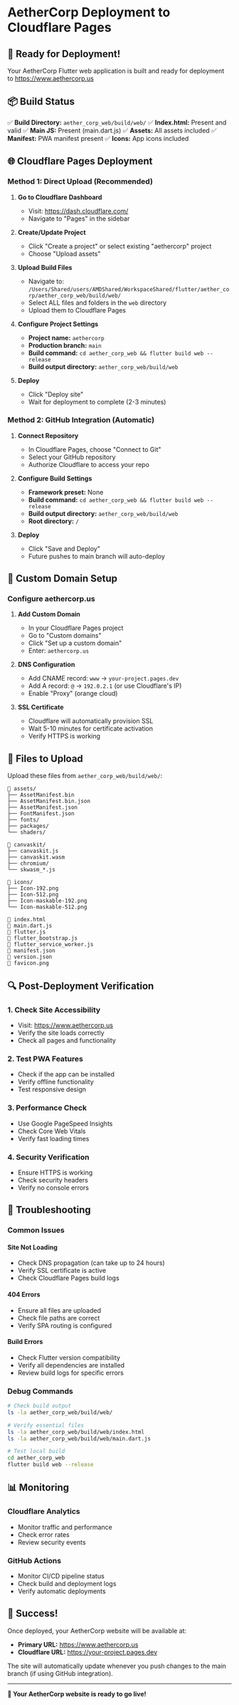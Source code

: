 # AetherCorp Deployment to Cloudflare Pages

## 🚀 Ready for Deployment!

Your AetherCorp Flutter web application is built and ready for deployment to https://www.aethercorp.us

## 📦 Build Status

✅ **Build Directory:** `aether_corp_web/build/web/`
✅ **Index.html:** Present and valid
✅ **Main JS:** Present (main.dart.js)
✅ **Assets:** All assets included
✅ **Manifest:** PWA manifest present
✅ **Icons:** App icons included

## 🌐 Cloudflare Pages Deployment

### Method 1: Direct Upload (Recommended)

1. **Go to Cloudflare Dashboard**
   - Visit: https://dash.cloudflare.com/
   - Navigate to "Pages" in the sidebar

2. **Create/Update Project**
   - Click "Create a project" or select existing "aethercorp" project
   - Choose "Upload assets"

3. **Upload Build Files**
   - Navigate to: `/Users/Shared/users/AMDShared/WorkspaceShared/flutter/aether_corp/aether_corp_web/build/web/`
   - Select ALL files and folders in the `web` directory
   - Upload them to Cloudflare Pages

4. **Configure Project Settings**
   - **Project name:** `aethercorp`
   - **Production branch:** `main`
   - **Build command:** `cd aether_corp_web && flutter build web --release`
   - **Build output directory:** `aether_corp_web/build/web`

5. **Deploy**
   - Click "Deploy site"
   - Wait for deployment to complete (2-3 minutes)

### Method 2: GitHub Integration (Automatic)

1. **Connect Repository**
   - In Cloudflare Pages, choose "Connect to Git"
   - Select your GitHub repository
   - Authorize Cloudflare to access your repo

2. **Configure Build Settings**
   - **Framework preset:** None
   - **Build command:** `cd aether_corp_web && flutter build web --release`
   - **Build output directory:** `aether_corp_web/build/web`
   - **Root directory:** `/`

3. **Deploy**
   - Click "Save and Deploy"
   - Future pushes to main branch will auto-deploy

## 🔧 Custom Domain Setup

### Configure aethercorp.us

1. **Add Custom Domain**
   - In your Cloudflare Pages project
   - Go to "Custom domains"
   - Click "Set up a custom domain"
   - Enter: `aethercorp.us`

2. **DNS Configuration**
   - Add CNAME record: `www` → `your-project.pages.dev`
   - Add A record: `@` → `192.0.2.1` (or use Cloudflare's IP)
   - Enable "Proxy" (orange cloud)

3. **SSL Certificate**
   - Cloudflare will automatically provision SSL
   - Wait 5-10 minutes for certificate activation
   - Verify HTTPS is working

## 📁 Files to Upload

Upload these files from `aether_corp_web/build/web/`:

```
📁 assets/
├── AssetManifest.bin
├── AssetManifest.bin.json
├── AssetManifest.json
├── FontManifest.json
├── fonts/
├── packages/
└── shaders/

📁 canvaskit/
├── canvaskit.js
├── canvaskit.wasm
├── chromium/
└── skwasm_*.js

📁 icons/
├── Icon-192.png
├── Icon-512.png
├── Icon-maskable-192.png
└── Icon-maskable-512.png

📄 index.html
📄 main.dart.js
📄 flutter.js
📄 flutter_bootstrap.js
📄 flutter_service_worker.js
📄 manifest.json
📄 version.json
📄 favicon.png
```

## 🔍 Post-Deployment Verification

### 1. Check Site Accessibility
- Visit: https://www.aethercorp.us
- Verify the site loads correctly
- Check all pages and functionality

### 2. Test PWA Features
- Check if the app can be installed
- Verify offline functionality
- Test responsive design

### 3. Performance Check
- Use Google PageSpeed Insights
- Check Core Web Vitals
- Verify fast loading times

### 4. Security Verification
- Ensure HTTPS is working
- Check security headers
- Verify no console errors

## 🚨 Troubleshooting

### Common Issues

#### Site Not Loading
- Check DNS propagation (can take up to 24 hours)
- Verify SSL certificate is active
- Check Cloudflare Pages build logs

#### 404 Errors
- Ensure all files are uploaded
- Check file paths are correct
- Verify SPA routing is configured

#### Build Errors
- Check Flutter version compatibility
- Verify all dependencies are installed
- Review build logs for specific errors

### Debug Commands

```bash
# Check build output
ls -la aether_corp_web/build/web/

# Verify essential files
ls -la aether_corp_web/build/web/index.html
ls -la aether_corp_web/build/web/main.dart.js

# Test local build
cd aether_corp_web
flutter build web --release
```

## 📊 Monitoring

### Cloudflare Analytics
- Monitor traffic and performance
- Check error rates
- Review security events

### GitHub Actions
- Monitor CI/CD pipeline status
- Check build and deployment logs
- Verify automatic deployments

## 🎉 Success!

Once deployed, your AetherCorp website will be available at:
- **Primary URL:** https://www.aethercorp.us
- **Cloudflare URL:** https://your-project.pages.dev

The site will automatically update whenever you push changes to the main branch (if using GitHub integration).

---

**🚀 Your AetherCorp website is ready to go live!**



